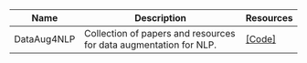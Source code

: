 |Name| Description|Resources |
| ------- | -------  |------- |
|DataAug4NLP|Collection of papers and resources for data augmentation for NLP.|[[Code]](https://github.com/styfeng/DataAug4NLP)|

